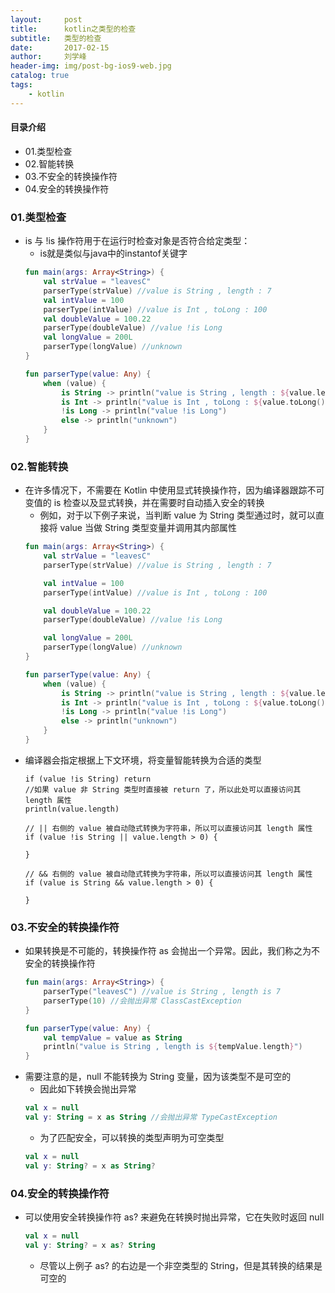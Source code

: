 ```yaml
---
layout:     post
title:      kotlin之类型的检查
subtitle:   类型的检查
date:       2017-02-15
author:     刘学峰
header-img: img/post-bg-ios9-web.jpg
catalog: true
tags:
    - kotlin
---
```

#### 目录介绍
- 01.类型检查
- 02.智能转换
- 03.不安全的转换操作符
- 04.安全的转换操作符







### 01.类型检查
- is 与 !is 操作符用于在运行时检查对象是否符合给定类型：
    - is就是类似与java中的instantof关键字
    ```kotlin
    fun main(args: Array<String>) {
        val strValue = "leavesC"
        parserType(strValue) //value is String , length : 7
        val intValue = 100
        parserType(intValue) //value is Int , toLong : 100
        val doubleValue = 100.22
        parserType(doubleValue) //value !is Long
        val longValue = 200L
        parserType(longValue) //unknown
    }
    
    fun parserType(value: Any) {
        when (value) {
            is String -> println("value is String , length : ${value.length}")
            is Int -> println("value is Int , toLong : ${value.toLong()}")
            !is Long -> println("value !is Long")
            else -> println("unknown")
        }
    }
    ```


### 02.智能转换
- 在许多情况下，不需要在 Kotlin 中使用显式转换操作符，因为编译器跟踪不可变值的 is 检查以及显式转换，并在需要时自动插入安全的转换
    - 例如，对于以下例子来说，当判断 value 为 String 类型通过时，就可以直接将 value 当做 String 类型变量并调用其内部属性
    ```kotlin
    fun main(args: Array<String>) {
        val strValue = "leavesC"
        parserType(strValue) //value is String , length : 7
    
        val intValue = 100
        parserType(intValue) //value is Int , toLong : 100
    
        val doubleValue = 100.22
        parserType(doubleValue) //value !is Long
    
        val longValue = 200L
        parserType(longValue) //unknown
    }
    
    fun parserType(value: Any) {
        when (value) {
            is String -> println("value is String , length : ${value.length}")
            is Int -> println("value is Int , toLong : ${value.toLong()}")
            !is Long -> println("value !is Long")
            else -> println("unknown")
        }
    }
    ```
- 编译器会指定根据上下文环境，将变量智能转换为合适的类型
    ```
    if (value !is String) return
    //如果 value 非 String 类型时直接被 return 了，所以此处可以直接访问其 length 属性
    println(value.length)
    
    // || 右侧的 value 被自动隐式转换为字符串，所以可以直接访问其 length 属性
    if (value !is String || value.length > 0) {
    
    }
    
    // && 右侧的 value 被自动隐式转换为字符串，所以可以直接访问其 length 属性
    if (value is String && value.length > 0) {
    
    }
    ```


### 03.不安全的转换操作符
- 如果转换是不可能的，转换操作符 as 会抛出一个异常。因此，我们称之为不安全的转换操作符
    ```kotlin
    fun main(args: Array<String>) {
        parserType("leavesC") //value is String , length is 7
        parserType(10) //会抛出异常 ClassCastException
    }
    
    fun parserType(value: Any) {
        val tempValue = value as String
        println("value is String , length is ${tempValue.length}")
    }
    ```
- 需要注意的是，null 不能转换为 String 变量，因为该类型不是可空的
    - 因此如下转换会抛出异常
    ```kotlin
    val x = null
    val y: String = x as String //会抛出异常 TypeCastException
    ```
    - 为了匹配安全，可以转换的类型声明为可空类型
    ```kotlin
    val x = null
    val y: String? = x as String?
    ```


### 04.安全的转换操作符
- 可以使用安全转换操作符 as? 来避免在转换时抛出异常，它在失败时返回 null
    ```kotlin
    val x = null
    val y: String? = x as? String
    ```
    - 尽管以上例子 as? 的右边是一个非空类型的 String，但是其转换的结果是可空的












